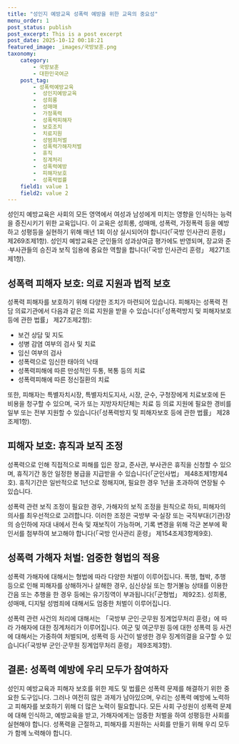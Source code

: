 ```yaml
---
title: "성인지 예방교육 성폭력 예방을 위한 교육의 중요성"
menu_order: 1
post_status: publish
post_excerpt: This is a post excerpt
post_date: 2025-10-12 00:18:21
featured_image: _images/국방보훈.png
taxonomy:
    category:
        - 국방보훈
        - 대한민국여군
    post_tag:
        - 성폭력예방교육
        -  성인지예방교육
        -  성희롱
        -  성매매
        -  가정폭력
        -  성폭력피해자
        -  보호조치
        -  치료지원
        -  성범죄처벌
        -  성폭력가해자처벌
        -  휴직
        -  징계처리
        -  성폭력예방
        -  피해자보호
        -  성폭력법률
    field1: value 1
    field2: value 2
---
```



성인지 예방교육은 사회의 모든 영역에서 여성과 남성에게 미치는 영향을 인식하는 능력을 증진시키기 위한 교육입니다. 이 교육은 성희롱, 성매매, 성폭력, 가정폭력 등을 예방하고 성평등을 실현하기 위해 매년 1회 이상 실시되어야 합니다(「국방 인사관리 훈령」 제269조제1항). 성인지 예방교육은 군인들의 성과상여금 평가에도 반영되며, 장교와 준·부사관들의 승진과 보직 임용에 중요한 역할을 합니다(「국방 인사관리 훈령」 제271조제1항).

## 성폭력 피해자 보호: 의료 지원과 법적 보호

성폭력 피해자를 보호하기 위해 다양한 조치가 마련되어 있습니다. 피해자는 성폭력 전담 의료기관에서 다음과 같은 의료 지원을 받을 수 있습니다(「성폭력방지 및 피해자보호 등에 관한 법률」 제27조제2항):

- 보건 상담 및 지도
- 성병 감염 여부의 검사 및 치료
- 임신 여부의 검사
- 성폭력으로 임신한 태아의 낙태
- 성폭력피해에 따른 만성적인 두통, 복통 등의 치료
- 성폭력피해에 따른 정신질환의 치료

또한, 피해자는 특별자치시장, 특별자치도지사, 시장, 군수, 구청장에게 치료보호에 든 비용을 청구할 수 있으며, 국가 또는 지방자치단체는 치료 등 의료 지원에 필요한 경비를 일부 또는 전부 지원할 수 있습니다(「성폭력방지 및 피해자보호 등에 관한 법률」 제28조제1항).

## 피해자 보호: 휴직과 보직 조정

성폭력으로 인해 직접적으로 피해를 입은 장교, 준사관, 부사관은 휴직을 신청할 수 있으며, 휴직기간 동안 일정한 봉급을 지급받을 수 있습니다(「군인사법」 제48조제1항제4호). 휴직기간은 일반적으로 1년으로 정해지며, 필요한 경우 1년을 초과하여 연장될 수 있습니다.

성폭력 관련 보직 조정이 필요한 경우, 가해자의 보직 조정을 원칙으로 하되, 피해자의 의사를 최우선적으로 고려합니다. 이러한 조정은 국방부 국·실장 또는 국직부대(기관)장의 승인하에 자대 내에서 전속 및 재보직이 가능하며, 기록 변경을 위해 각군 본부에 확인서를 첨부하여 보고해야 합니다(「국방 인사관리 훈령」 제154조제3항제9호).

## 성폭력 가해자 처벌: 엄중한 형법의 적용

성폭력 가해자에 대해서는 형법에 따라 다양한 처벌이 이루어집니다. 폭행, 협박, 추행 등으로 인해 피해자를 상해하거나 살해한 경우, 심신상실 또는 항거불능 상태를 이용한 간음 또는 추행을 한 경우 등에는 유기징역이 부과됩니다(「군형법」 제92조). 성희롱, 성매매, 디지털 성범죄에 대해서도 엄중한 처벌이 이루어집니다.

성폭력 관련 사건의 처리에 대해서는 「국방부 군인·군무원 징계업무처리 훈령」에 따라 가해자에 대한 징계처리가 이루어집니다. 여군 및 여군무원 등에 대한 성폭력 등 사건에 대해서는 가중하여 처벌되며, 성폭력 등 사건이 발생한 경우 징계의결을 요구할 수 있습니다(「국방부 군인·군무원 징계업무처리 훈령」 제9조제3항).

## 결론: 성폭력 예방에 우리 모두가 참여하자

성인지 예방교육과 피해자 보호를 위한 제도 및 법률은 성폭력 문제를 해결하기 위한 중요한 도구입니다. 그러나 여전히 많은 과제가 남아있으며, 우리는 성폭력 예방에 노력하고 피해자를 보호하기 위해 더 많은 노력이 필요합니다. 모든 사회 구성원이 성폭력 문제에 대해 인식하고, 예방교육을 받고, 가해자에게는 엄중한 처벌을 하여 성평등한 사회를 실현해야 합니다. 성폭력을 근절하고, 피해자를 지원하는 사회를 만들기 위해 우리 모두가 함께 노력해야 합니다.
